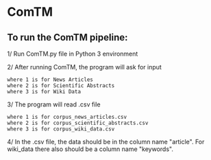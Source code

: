 # ComTM

## To run the ComTM pipeline:
1/ Run ComTM.py file in Python 3 environment

2/ After running ComTM, the program will ask for input

	where 1 is for News Articles
	where 2 is for Scientific Abstracts
	where 3 is for Wiki Data
 
3/ The program will read .csv file

	where 1 is for corpus_news_articles.csv
	where 2 is for corpus_scientific_abstracts.csv
	where 3 is for corpus_wiki_data.csv
 
4/ In the .csv file, the data should be in the column name "article". For wiki_data there also should be a column name "keywords". 
